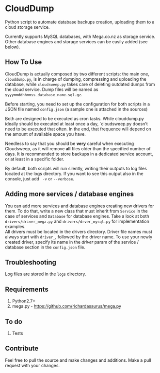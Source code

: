 # CloudDump

Python script to automate database backups creation, uploading them to a cloud storage service.

Currently supports MySQL databases, with Mega.co.nz as storage service. Other database engines
and storage services can be easily added (see below).
 
## How To Use

CloudDump is actually composed by two different scripts: the main one, `clouddump.py`, is in charge
of dumping, compressing and uploading the database, while `cloudsweep.py` takes care of deleting outdated
dumps from the cloud service. Dump files will be named as `yyyymmddhhmmss_database_name.sql.gz`.

Before starting, you need to set up the configuration for both scripts in a JSON file
named `config.json` (a sample one is attached in the sources)

Both are designed to be executed as cron tasks. While clouddump.py ideally should be executed at least once a day,
`cloudsweep.py doesn't need to be executed that often. In the end, that frequence will depend on the amount of available space
you have.

Needless to say that you should be **very** careful when executing Cloudsweep, as it will remove **all** files older than
the specified number of days. It is recommended to store backups in a dedicated service account, or at least 
in a specific folder.

By default, both scripts will run silently, writing their outputs to log files located at the logs directory. If you want to see
this output also in the console, just add ` -v` or `--verbose`.

## Adding more services / database engines

You can add more services and database engines creating new drivers for them. To do that, write a new class that must inherit
from `Service` in the case of services and `Database` for database engines. 
Take a look at both `drivers/driver_mega.py` and `drivers/drver_mysql.py` for implementation examples.  
All drivers must be located in the drivers directory.
Driver file names must always start with `driver_`, followed by the driver name. To use your newly created driver, specify its name in the _driver_ param of the service / database section in the `config.json` file.

## Troubleshooting

Log files are stored in the `logs` directory.

## Requirements

  1. Python2.7+
  2. mega.py - https://github.com/richardasaurus/mega.py

## To do

  1. Tests

## Contribute

Feel free to pull the source and make changes and additions.
Make a pull request with your changes.



